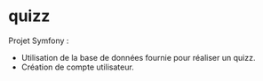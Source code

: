 # quizz

Projet Symfony :
- Utilisation de la base de données fournie pour réaliser un quizz. 
- Création de compte utilisateur.
